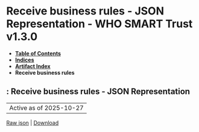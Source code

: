 # Receive business rules - JSON Representation - WHO SMART Trust v1.3.0

* [**Table of Contents**](toc.md)
* [**Indices**](indices.md)
* [**Artifact Index**](artifacts.md)
* **Receive business rules**

## : Receive business rules - JSON Representation

| |
| :--- |
| Active as of 2025-10-27 |

[Raw json](Requirements-ReceiveBusinessRules.json) | [Download](Requirements-ReceiveBusinessRules.json)

